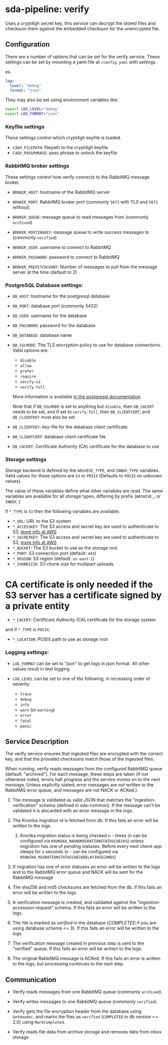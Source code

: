 # sda-pipeline: verify

Uses a crypt4gh secret key, this service can decrypt the stored files and checksum them against the embedded checksum for the unencrypted file.

## Configuration

There are a number of options that can be set for the verify service.
These settings can be set by mounting a yaml-file at `/config.yaml` with settings.

ex.
```yaml
log:
  level: "debug"
  format: "json"
```
They may also be set using environment variables like:
```bash
export LOG_LEVEL="debug"
export LOG_FORMAT="json"
```

### Keyfile settings

These settings control which crypt4gh keyfile is loaded.

 - `C4GH_FILEPATH`: filepath to the crypt4gh keyfile
 - `C4GH_PASSPHRASE`: pass phrase to unlock the keyfile

### RabbitMQ broker settings

These settings control how verify connects to the RabbitMQ message broker.

 - `BROKER_HOST`: hostname of the RabbitMQ server

 - `BROKER_PORT`: RabbitMQ broker port (commonly `5671` with TLS and `5672` without)

 - `BROKER_QUEUE`: message queue to read messages from (commonly `archived`)

 - `BROKER_ROUTINGKEY`: message queue to write success messages to (commonly `verified`)

 - `BROKER_USER`: username to connect to RabbitMQ

 - `BROKER_PASSWORD`: password to connect to RabbitMQ

 - `BROKER_PREFETCHCOUNT`: Number of messages to pull from the message server at the time (default to 2)

### PostgreSQL Database settings:

 - `DB_HOST`: hostname for the postgresql database

 - `DB_PORT`: database port (commonly 5432)

 - `DB_USER`: username for the database

 - `DB_PASSWORD`: password for the database

 - `DB_DATABASE`: database name

 - `DB_SSLMODE`: The TLS encryption policy to use for database connections.
   Valid options are:
    - `disable`
    - `allow`
    - `prefer`
    - `require`
    - `verify-ca`
    - `verify-full`

   More information is available
   [in the postgresql documentation](https://www.postgresql.org/docs/current/libpq-ssl.html#LIBPQ-SSL-PROTECTION)

   Note that if `DB_SSLMODE` is set to anything but `disable`, then `DB_CACERT` needs to be set,
   and if set to `verify-full`, then `DB_CLIENTCERT`, and `DB_CLIENTKEY` must also be set

 - `DB_CLIENTKEY`: key-file for the database client certificate

 - `DB_CLIENTCERT`: database client certificate file

 - `DB_CACERT`: Certificate Authority (CA) certificate for the database to use

### Storage settings

Storage backend is defined by the `ARCHIVE_TYPE`, and `INBOX_TYPE` variables.
Valid values for these options are `S3` or `POSIX`
(Defaults to `POSIX` on unknown values).

The value of these variables define what other variables are read.
The same variables are available for all storage types, differing by prefix (`ARCHIVE_`, or  `INBOX_`)

if `*_TYPE` is `S3` then the following variables are available:
 - `*_URL`: URL to the S3 system
 - `*_ACCESSKEY`: The S3 access and secret key are used to authenticate to S3,
 [more info at AWS](https://docs.aws.amazon.com/general/latest/gr/aws-sec-cred-types.html#access-keys-and-secret-access-keys)
 - `*_SECRETKEY`: The S3 access and secret key are used to authenticate to S3,
 [more info at AWS](https://docs.aws.amazon.com/general/latest/gr/aws-sec-cred-types.html#access-keys-and-secret-access-keys)
 - `*_BUCKET`: The S3 bucket to use as the storage root
 - `*_PORT`: S3 connection port (default: `443`)
 - `*_REGION`: S3 region (default: `us-east-1`)
 - `*_CHUNKSIZE`: S3 chunk size for multipart uploads.
# CA certificate is only needed if the S3 server has a certificate signed by a private entity
 - `*_CACERT`: Certificate Authority (CA) certificate for the storage system

and if `*_TYPE` is `POSIX`:
 - `*_LOCATION`: POSIX path to use as storage root

### Logging settings:

 - `LOG_FORMAT` can be set to “json” to get logs in json format.
   All other values result in text logging

 - `LOG_LEVEL` can be set to one of the following, in increasing order of severity:
    - `trace`
    - `debug`
    - `info`
    - `warn` (or `warning`)
    - `error`
    - `fatal`
    - `panic`

## Service Description

The verify service ensures that ingested files are encrypted with the correct key, and that the provided checksums match those of the ingested files.

When running, verify reads messages from the configured RabbitMQ queue (default: "archived").
For each message, these steps are taken (if not otherwise noted, errors halt progress and the service moves on to the next message.
Unless explicitly stated, error messages are *not* written to the RabbitMQ error queue, and messages are not NACK or ACKed.):

1. The message is validated as valid JSON that matches the "ingestion-verification" schema (defined in sda-common).
If the message can’t be validated it is discarded with an error message in the logs.

1. The Kronika migration id is fetched from db.
If this fails an error will be written to the logs.

   1. Kronika migration status is being checked n - times (n can be configured via `KRONIKA_MAXNOMIGRATIONSTATUSCHECKS`) unless migration has one of pending statuses. 
   Before every next check app sleeps for x seconds (x - can be configured via `KRONIKA_MIGRATIONSTATUSCHECKDELAYINSECONDS`)

1. If migration has one of error statuses an error will be written to the logs and to the RabbitMQ error queue and NACK will be sent for the RabbitMQ message

1. The sha256 and md5 checksums are fetched from the db.
If this fails an error will be written to the logs.

1. A verification message is created, and validated against the "ingestion-accession-request" schema.
If this fails an error will be written to the logs.

1. The file is marked as *verified* in the database (*COMPLETED* if you are using database schema <= 3).
If this fails an error will be written to the logs.

1. The verification message created in previous step is sent to the "verified" queue.
If this fails an error will be written to the logs.

1. The original RabbitMQ message is ACKed.
If this fails an error is written to the logs, but processing continues to the next step.

## Communication

 - Verify reads messages from one RabbitMQ queue (commonly `archived`).

 - Verify writes messages to one RabbitMQ queue (commonly `verified`).

 - Verify gets the file encryption header from the database using `GetHeader`,
   and marks the files as `verified` (`COMPLETED` in db version <= 2.0) using `MarkCompleted`.

 - Verify reads file data from archive storage and removes data from inbox storage.
